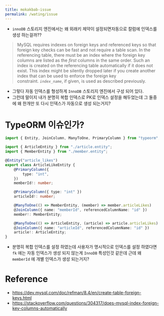 ```yaml
---
title: mokakbab-issue
permalink: /wating/issue
---
```

- `innoDB` 스토리지 엔진에서는 왜 외래키 제약이 설정되면자동으로 칼럼에 인덱스를 생성 하는걸까??


> MySQL requires indexes on foreign keys and referenced keys so that foreign key checks can be fast and not require a table scan. In the referencing table, there must be an index where the foreign key columns are listed as the _first_ columns in the same order. Such an index is created on the referencing table automatically if it does not exist. This index might be silently dropped later if you create another index that can be used to enforce the foreign key constraint. _`index_name`_, if given, is used as described previously.


- 그렇다 자동 인덱스를 형성하게 `InnoDB` 스토리지 엔진에서 구성 되어 있다.
- 그런데 말이지 내가 분명히 복합 인덱스로 PK로 인덱스 설정을 해두었는데 그 둘중에 왜 한개만 또 다시 인덱스가 자동으로 생성 되는거지?

# TypeORM 이슈인가?

```ts
import { Entity, JoinColumn, ManyToOne, PrimaryColumn } from "typeorm";

import { ArticleEntity } from "./article.entity";
import { MemberEntity } from "./member.entity";

@Entity("article_likes")
export class ArticleLikeEntity {
    @PrimaryColumn({
        type: "int",
    })
    memberId!: number;

    @PrimaryColumn({ type: "int" })
    articleId!: number;

    @ManyToOne(() => MemberEntity, (member) => member.articleLikes)
    @JoinColumn({ name: "memberId", referencedColumnName: "id" })
    member!: MemberEntity;

    @ManyToOne(() => ArticleEntity, (article) => article.articleLikes)
    @JoinColumn({ name: "articleId", referencedColumnName: "id" })
    article!: ArticleEntity;
}

```

- 분명히 복합 인덱스를 설정 하였는데 사용자가 명시적으로 인덱스를 설정 하였다면 `fk` 에는 자동 인덱스가 생성 되지 않는게 `InnoDB` 특성인것 같은데 근데 왜 `memberId` 에 개별 인덱스가 생성 되는거지?

# Reference

- https://dev.mysql.com/doc/refman/8.4/en/create-table-foreign-keys.html
- https://stackoverflow.com/questions/304317/does-mysql-index-foreign-key-columns-automatically

